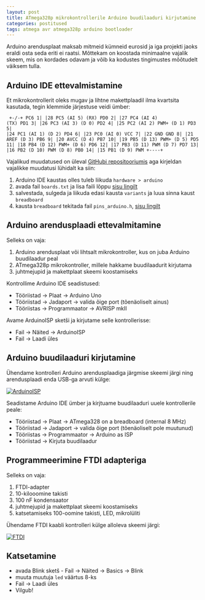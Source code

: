 ```yaml
---
layout: post
title: ATmega328p mikrokontrollerile Arduino buudilaaduri kirjutamine
categories: postitused
tags: atmega avr atmega328p arduino bootloader
---
```


Arduino arendusplaat maksab mitmeid kümneid eurosid ja iga projekti jaoks eraldi osta seda eriti ei raatsi. Mõttekam on koostada minimaalne vajalik skeem, mis on kordades odavam ja võib ka kodustes tingimustes mõõtudelt väiksem tulla.

## Arduino IDE ettevalmistamine

Et mikrokontrollerit oleks mugav ja lihtne makettplaadil ilma kvartsita kasutada, tegin klemmide järjestuse veidi ümber:

<code><pre>
                     +-\/-+
               PC6  1|    |28  PC5 (AI 5)
         (RX)  PD0  2|    |27  PC4 (AI 4)
         (TX)  PD1  3|    |26  PC3 (AI 3)
         (D 0) PD2  4|    |25  PC2 (AI 2)
    PWM+ (D 1) PD3  5|    |24  PC1 (AI 1)
         (D 2) PD4  6|    |23  PC0 (AI 0)
               VCC  7|    |22  GND
               GND  8|    |21  AREF
         (D 3) PB6  9|    |20  AVCC
         (D 4) PB7 10|    |19  PB5 (D 13)
    PWM+ (D 5) PD5 11|    |18  PB4 (D 12)
    PWM+ (D 6) PD6 12|    |17  PB3 (D 11) PWM
         (D 7) PD7 13|    |16  PB2 (D 10) PWM
         (D 8) PB0 14|    |15  PB1 (D 9) PWM
                     +----+
</pre></code>

Vajalikud muudatused on üleval [GitHubi repositooriumis](https://github.com/Raidok/bb) aga kirjeldan vajalikke muudatusi lühidalt ka siin:

1. Arduino IDE kaustas olles tuleb liikuda `hardware > arduino`
2. avada fail `boards.txt` ja lisa faili lõppu [sisu lingilt](https://raw.github.com/Raidok/bb/master/hardware/arduino/boards.txt)
3. salvestada, sulgeda ja liikuda edasi kausta `variants` ja luua sinna kaust `breadboard`
2. kausta `breadboard` tekitada fail `pins_arduino.h`, [sisu lingilt](https://raw.github.com/Raidok/bb/master/hardware/arduino/variants/breadboard/pins_arduino.h)


## Arduino arendusplaadi ettevalmitamine

Selleks on vaja:
1. Arduino arendusplaat või lihtsalt mikrokontroller, kus on juba Arduino buudilaadur peal
2. ATmega328p mikrokontroller, millele hakkame buudilaadurit kirjutama
3. juhtmejupid ja makettplaat skeemi koostamiseks

Kontrollime Arduino IDE seadistused:
* Tööriistad -> Plaat -> Arduino Uno
* Tööriistad -> Jadaport -> valida õige port (tõenäoliselt ainus)
* Tööriistas -> Programmaator -> AVRISP mkII

Avame ArduinoISP sketši ja kirjutame selle kontrollerisse:
* Fail -> Näited -> ArduinoISP
* Fail -> Laadi üles

## Arduino buudilaaduri kirjutamine


Ühendame kontrolleri Arduino arendusplaadiga järgmise skeemi järgi ning arendusplaadi enda USB-ga arvuti külge:

[![ArduinoISP](p-uno-breadboard-bootloader_bb.png)](uno-breadboard-bootloader_bb.png)

Seadistame Arduino IDE ümber ja kirjtuame buudilaaduri uuele kontrollerile peale:
* Tööriistad -> Plaat -> ATmega328 on a breadboard (internal 8 MHz)
* Tööriistad -> Jadaport -> valida õige port (tõenäoliselt pole muutunud)
* Tööriistas -> Programmaator -> Arduino as ISP
* Tööriistad -> Kirjuta buudilaadur


## Programmeerimine FTDI adapteriga

Selleks on vaja:
1. FTDI-adapter
2. 10-kilooomine takisti
3. 100 nF kondensaator
4. juhtmejupid ja makettplaat skeemi koostamiseks
5. katsetamiseks 100-oomine takisti, LED, mikrolüliti

Ühendame FTDI kaabli kontrolleri külge alloleva skeemi järgi:

[![FTDI](p-breadboard-blink_bb.png)](breadboard-blink_bb.png)


## Katsetamine

* avada Blink sketš - Fail -> Näited -> Basics -> Blink
* muuta muutuja `led` väärtus 8-ks
* Fail -> Laadi üles
* Vilgub!
